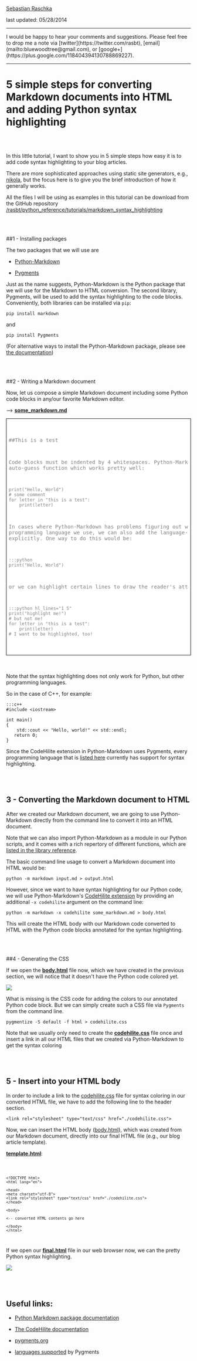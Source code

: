 [Sebastian Raschka](http://sebastianraschka.com)  

last updated: 05/28/2014

<hr>
I would be happy to hear your comments and suggestions.  
Please feel free to drop me a note via
[twitter](https://twitter.com/rasbt), [email](mailto:bluewoodtree@gmail.com), or [google+](https://plus.google.com/118404394130788869227).
<hr>


# 5 simple steps for converting Markdown documents into HTML and adding Python syntax highlighting

<br>
<br>

In this little tutorial, I want to show you in 5 simple steps how easy it is to add code syntax highlighting to your blog articles. 

There are more sophisticated approaches using static site generators, e.g., [nikola](https://github.com/getnikola/nikola), but the focus here is to give you the brief introduction of how it generally works.


All the files I will be using as examples in this tutorial can be download from the GitHub repository [/rasbt/python_reference/tutorials/markdown_syntax_highlighting](https://github.com/rasbt/python_reference/tree/master/tutorials/markdown_syntax_highlighting)

<br>
<br>

##1 - Installing packages

The two packages that we will use are

- [Python-Markdown](http://pythonhosted.org/Markdown/)

- [Pygments](http://pygments.org)

Just as the name suggests, Python-Markdown is the Python package that we will use for the Markdown to HTML conversion. 
The second library, Pygments, will be used to add the syntax highlighting to the code blocks.  
Conveniently, both libraries can be installed via `pip`:


	pip install markdown
	
and

	pip install Pygments


(For alternative ways to install the Python-Markdown package, please see [the
documentation](http://pythonhosted.org/Markdown/install.html))
	

<br>
<br>

##2 - Writing a Markdown document

Now, let us compose a simple Markdown document including some Python code blocks in any/our favorite Markdown editor. 


--> [**some_markdown.md**](https://github.com/rasbt/python_reference/blob/master/tutorials/markdown_syntax_highlighting/some_markdown.md)

<div style="padding:6px; color: grey; background-color: white; border: black 1px solid">
<pre>

##This is a test

Code blocks must be indented by 4 whitespaces.
Python-Markdown has a auto-guess function which works
pretty well:

    print("Hello, World")
	# some comment
    for letter in "this is a test":
        print(letter)

In cases where Python-Markdown has problems figuring out which
programming language we use, we can also add the language-tag
explicitly. One way to do this would be:

    :::python
    print("Hello, World")

or we can highlight certain lines to 
draw the reader's attention:

    :::python hl_lines="1 5"
	print("highlight me!")
	# but not me!
    for letter in "this is a test":
        print(letter)   
    # I want to be highlighted, too!
         
</pre>  
</div>

<br>
<br>

Note that the syntax highlighting does not only work for Python, but other programming languages.

So in the case of C++, for example:

	:::c++
	#include <iostream>
 
	int main()
	{
	    std::cout << "Hello, world!" << std::endl;
 	   return 0;
	}
    

Since the CodeHilite extension in Python-Markdown uses Pygments, every programming language that is [listed here](http://pygments.org/languages/) currently has support for syntax highlighting.


<br>
<br> 
 
## 3 - Converting the Markdown document to HTML 
 

After we created our Markdown document, we are going to use Python-Markdown directly from the command line to convert it into an HTML document.
 
Note that we can also import Python-Markdown as a module in our Python scripts, and it comes with a rich repertory of different functions, which are [listed in the library reference](https://pythonhosted.org/Markdown/reference.html).  
 
The basic command line usage to convert a Markdown document into HTML would be:

	python -m markdown input.md > output.html
	
However, since we want to have syntax highlighting for our Python code, we will use Python-Markdown's [CodeHilite extension](http://pythonhosted.org/Markdown/extensions/code_hilite.html) by providing an additional `-x codehilite` argument on the command line:  


	python -m markdown -x codehilite some_markdown.md > body.html
 
This will create the HTML body with our Markdown code converted to HTML with the Python code blocks annotated for the syntax highlighting.


<br>
<br>

##4 - Generating the CSS   

If we open the [**body.html**](https://github.com/rasbt/python_reference/blob/master/tutorials/markdown_syntax_highlighting/body.html) file now, which we have created in the previous section, we will notice that it doesn't have the Python code colored yet.

![](./images/mk_syntax_body_html.png)

What is missing is the CSS code for adding the colors to our annotated Python code block. But we can simply create such a CSS file via `Pygments` from the command line.
 
	pygmentize -S default -f html > codehilite.css  
	
Note that we usually only need to create the [**codehilite.css**](https://github.com/rasbt/python_reference/blob/master/tutorials/markdown_syntax_highlighting/codehilite.css) file once and insert a link in all our HTML files that we created via Python-Markdown to get the syntax coloring

 
<br>
<br> 
 
 
## 5 - Insert into your HTML body
 

In order to include a link to the [codehilite.css](https://github.com/rasbt/python_reference/blob/master/tutorials/markdown_syntax_highlighting/codehilite.css) file for syntax coloring in our converted HTML file, we have to add the following line to the header section. 



`<link rel="stylesheet" type="text/css" href="./codehilite.css">`


Now, we can insert the HTML body ([body.html](https://github.com/rasbt/python_reference/blob/master/tutorials/markdown_syntax_highlighting/body.html)), which was created from our Markdown document, directly into our final HTML file (e.g., our blog article template).


[**template.html**](https://github.com/rasbt/python_reference/blob/master/tutorials/markdown_syntax_highlighting/template.html): 
 
<code>
	
	<!DOCTYPE html>
	<html lang="en">

	<head>
	<meta charset="utf-8">
	<link rel="stylesheet" type="text/css" href="./codehilite.css">
	</head>

	<body>

	<-- converted HTML contents go here

	</body>
	</html>

</code> 

If we open our [**final.html**](https://github.com/rasbt/python_reference/blob/master/tutorials/markdown_syntax_highlighting/template.html) file in our web browser now, we can the pretty Python syntax highlighting.

![](./images/mk_syntax_final_html.png)

<br>
<br>

## Useful links:


- [Python Markdown package documentation](http://pythonhosted.org//Markdown/)

- [The CodeHilite documentation](https://pythonhosted.org/Markdown/extensions/code_hilite.html)

- [pygments.org](http://pygments.org)

- [languages supported](http://pygments.org/languages/) by Pygments


